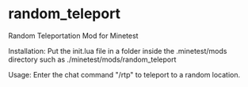 # random_teleport
Random Teleportation Mod for Minetest

Installation: Put the init.lua file in a folder inside the .minetest/mods directory such as ./minetest/mods/random_teleport

Usage: Enter the chat command "/rtp" to teleport to a random location.
